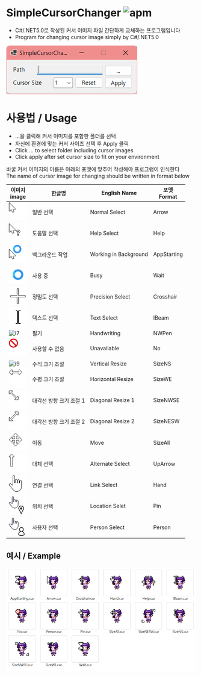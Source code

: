 SimpleCursorChanger  ![apm](https://img.shields.io/badge/license-MIT-green)
===
- C#/.NET5.0로 작성된 커서 이미지 파일 간단하게 교체하는 프로그램입니다
-  Program for changing cursor image simply by C#/.NET5.0

![Preview Image](img/preview.png)

사용법 / Usage
===
- ...을 클릭해 커서 이미지를 포함한 폴더를 선택
- 자신에 환경에 맞는 커서 사이즈 선택 후 Apply 클릭   
- Click ... to select folder including cursor images
- Click apply after set cursor size to fit on your environment    

바꿀 커서 이미지의 이름은 아래의 포맷에 맞추어 작성해야 프로그램이 인식한다   
The name of cursor image for changing should be written in format below   

| 이미지<br>image |  한글명  | English Name  |  포맷<br>Format  |
|-----------------|----------|---------------|-----------------|
| ![i1](img/Arrow.png)      | 일반 선택               | Normal Select | Arrow |
| ![i2](img/Help.png)       | 도움말 선택             | Help Select  | Help |
| ![i3](img/AppStarting.png)| 백그라운드 작업         | Working in Background | AppStarting |
| ![i4](img/Wait.png)       | 사용 중                 | Busy  | Wait |
| ![i5](img/cross.png)      | 정밀도 선택             | Precision Select | Crosshair   |
| ![i6](img/beam.png)       | 텍스트 선택             | Text Select | IBeam       |
| ![i7](img/NWPen.png)      | 필기                    | Handwriting | NWPen       |
| ![i8](img/No.png)         | 사용할 수 없음          | Unavailable   | No          |
| ![i9](img/SizeNS.png)     | 수직 크기 조절          |  Vertical Resize | SizeNS      |
| ![i10](img/SizeWE.png)    | 수평 크기 조절          | Horizontal Resize   | SizeWE      |
| ![i11](img/SizeNWSE.png)  | 대각선 방향 크기 조절 1 | Diagonal Resize 1  | SizeNWSE    |
| ![i12](img/SizeNESW.png)  | 대각선 방향 크기 조절 2 | Diagonal Resize 2 | SizeNESW    |
| ![i13](img/SizeAll.png)   | 이동                   | Move  | SizeAll     |
| ![i14](img/UpArrow.png)   | 대체 선택              | Alternate Select  | UpArrow     |
| ![i15](img/Hand.png)      | 연결 선택              | Link Select  | Hand        |
| ![i16](img/Pin.png)       | 위치 선택              | Location Selet  | Pin         |
| ![i17](img/Person.png)    | 사용자 선택            | Person Select  | Person      |

예시 / Example
---
![preview_ex](img/preview_example.png)
